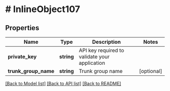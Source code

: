 # # InlineObject107

## Properties

Name | Type | Description | Notes
------------ | ------------- | ------------- | -------------
**private_key** | **string** | API key required to validate your application |
**trunk_group_name** | **string** | Trunk group name | [optional]

[[Back to Model list]](../../README.md#models) [[Back to API list]](../../README.md#endpoints) [[Back to README]](../../README.md)
